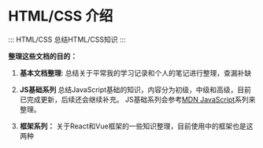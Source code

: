 # HTML/CSS 介绍

::: HTML/CSS
  总结HTML/CSS知识
:::

**整理这些文档的目的：**

1. **基本文档整理**:
总结关于平常我的学习记录和个人的笔记进行整理，查漏补缺

2. **JS基础系列**
总结JavaScript基础的知识，内容分为初级，中级和高级，目前已完成更新，后续还会继续补充。
JS基础系列会参考<a href="https://developer.mozilla.org/zh-CN/docs/Web/JavaScript" target="_blank">MDN JavaScript</a>系列来整理。

3. **框架系列：**
关于React和Vue框架的一些知识整理，目前使用中的框架也是这两种

